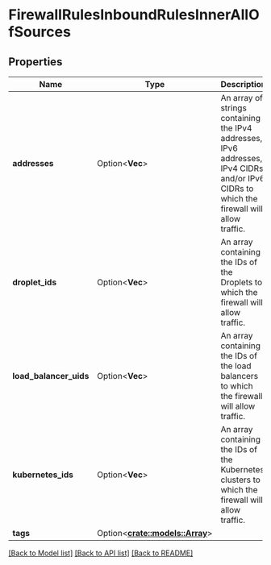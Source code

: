 # FirewallRulesInboundRulesInnerAllOfSources

## Properties

Name | Type | Description | Notes
------------ | ------------- | ------------- | -------------
**addresses** | Option<**Vec<String>**> | An array of strings containing the IPv4 addresses, IPv6 addresses, IPv4 CIDRs, and/or IPv6 CIDRs to which the firewall will allow traffic. | [optional]
**droplet_ids** | Option<**Vec<i32>**> | An array containing the IDs of the Droplets to which the firewall will allow traffic. | [optional]
**load_balancer_uids** | Option<**Vec<String>**> | An array containing the IDs of the load balancers to which the firewall will allow traffic. | [optional]
**kubernetes_ids** | Option<**Vec<String>**> | An array containing the IDs of the Kubernetes clusters to which the firewall will allow traffic. | [optional]
**tags** | Option<[**crate::models::Array**](array.md)> |  | [optional]

[[Back to Model list]](../README.md#documentation-for-models) [[Back to API list]](../README.md#documentation-for-api-endpoints) [[Back to README]](../README.md)


